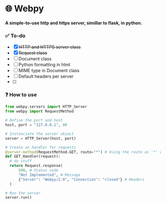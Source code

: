 # 🌐 Webpy
#### A simple-to-use http and https server, simillar to flask, in python.

### ✅ To-do 
- [x] ~~HTTP and HTTPS server class~~
- [x] ~~Request class~~
- [ ] Document class
- [ ] Python formatting in html
- [ ] MIME type in Document class
- [ ] Default headers per server
- [ ] 

### ❓ How to use
```python
from webpy.servers import HTTP_Server
from webpy import RequestMethod

# Define the port and host
host, port = "127.0.0.1", 80

# Instanciate the server object
server = HTTP_Server(host, port)

# Create an handler for requests
@server.method(RequestMethod.GET, route="*") # Using the route as '*' will use this handler as a fallback for the GET method.
def GET_Handler(request):
  # do stuff
  return Request.response(
      500, # Status code
      "Not Implemented", # Message
      {"Server": "Webpy/2.0", "Connection": "closed"} # Headers
  )

# Run the server
server.run()

